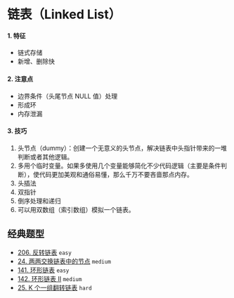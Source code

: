 # 链表（Linked List）

#### 1. 特征

- 链式存储
- 新增、删除快

#### 2. 注意点

- 边界条件（头尾节点 NULL 值）处理
- 形成环
- 内存泄漏

#### 3. 技巧

1. 头节点（dummy）：创建一个无意义的头节点，解决链表中头指针带来的一堆判断或者其他逻辑。
2. 多用个临时变量。如果多使用几个变量能够简化不少代码逻辑（主要是条件判断），使代码更加美观和通俗易懂，那么千万不要吝啬那点内存。
3. 头插法
4. 双指针
5. 倒序处理和递归
6. 可以用双数组（索引数组）模拟一个链表。



## 经典题型

- [206. 反转链表](https://leetcode-cn.com/problems/reverse-linked-list/) `easy`
- [24. 两两交换链表中的节点](https://leetcode-cn.com/problems/swap-nodes-in-pairs/) `medium`
- [141. 环形链表](https://leetcode-cn.com/problems/linked-list-cycle/) `easy`
- [142. 环形链表 II](https://leetcode-cn.com/problems/linked-list-cycle-ii/) `medium`
- [25. K 个一组翻转链表](https://leetcode-cn.com/problems/reverse-nodes-in-k-group/) `hard`
